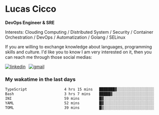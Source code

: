 # Lucas Cicco

**DevOps Engineer & SRE**

Interests: Clouding Computing / Distributed System / Security / Container Orchestration / DevOps / Automatization / Golang / SELinux

If you are willing to exchange knowledge about languages, programming skills and culture. I'd like you to know I am very interested on it, then you can reach me through those social medias:

<div style="display: flex; align-items: center; gap: 10px;">
  <a href="https://www.linkedin.com/in/lucas-vitor-de-cicco" target="_blank">
    <img
      src="https://img.shields.io/badge/-LinkedIn-%230077B5?style=for-the-badge&logo=linkedin&logoColor=white"
      alt="linkedin"
      target="_blank" 
    />
  </a>
  <a href="mailto:lucasvitorx1@gmail.com">
      <img
        src="https://img.shields.io/badge/-Gmail-%23333?style=for-the-badge&logo=gmail&logoColor=white"
        alt="gmail"
        target="_blank"
      />
  </a>
</div>

### My wakatime in the last days

<!--START_SECTION:waka-->

```txt
TypeScript                 4 hrs 15 mins   ███████▓░░░░░░░░░░░░░░░░░   30.60 %
Bash                       3 hrs 7 mins    █████▓░░░░░░░░░░░░░░░░░░░   22.52 %
INI                        59 mins         █▓░░░░░░░░░░░░░░░░░░░░░░░   07.16 %
YAML                       52 mins         █▓░░░░░░░░░░░░░░░░░░░░░░░   06.35 %
TOML                       39 mins         █▒░░░░░░░░░░░░░░░░░░░░░░░   04.68 %
```

<!--END_SECTION:waka-->
